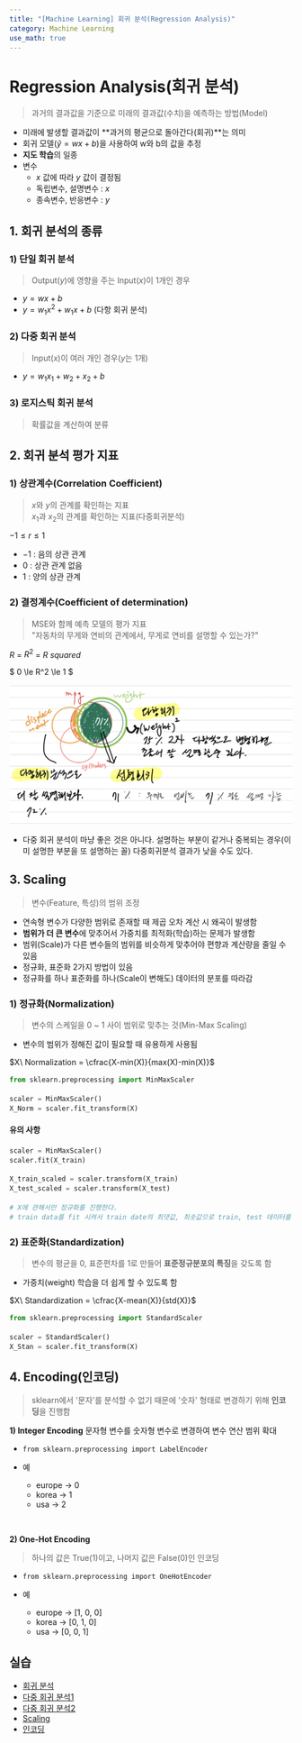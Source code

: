 ```yaml
---
title: "[Machine Learning] 회귀 분석(Regression Analysis)"
category: Machine Learning
use_math: true
---
```


# Regression Analysis(회귀 분석)
> 과거의 결과값을 기준으로 미래의 결과값(수치)을 예측하는 방법(Model)

- 미래에 발생할 결과값이 **과거의 평균으로 돌아간다(회귀)**는 의미
- 회귀 모델($\hat{y} = wx+b$)을 사용하여 w와 b의 값을 추정
- **지도 학습**의 일종
- 변수
    - $x$ 값에 따라 $y$ 값이 결정됨
    - 독립변수, 설명변수 : $x$
    - 종속변수, 반응변수 : $y$

## 1. 회귀 분석의 종류
### 1) 단일 회귀 분석
> Output($y$)에 영향을 주는 Input($x$)이 1개인 경우

- $y = wx + b$
- $y = w_1 x^2 + w_1 x + b$ (다항 회귀 분석)

### 2) **다중 회귀 분석**
> Input($x$)이 여러 개인 경우($y$는 1개)

- $y = w_1 x_1 + w_2 + x_2 + b$

### 3) 로지스틱 회귀 분석
> 확률값을 계산하여 분류
   
## 2. 회귀 분석 평가 지표

### 1) 상관계수(Correlation Coefficient)
> $x$와 $y$의 관계를 확인하는 지표<br>
> $x_1$과 $x_2$의 관계를 확인하는 지표(다중회귀분석)

$-1 \le r \le 1$
  - $-1$ : 음의 상관 관계
  - $0$ : 상관 관계 없음
  - $1$ : 양의 상관 관계

### 2) 결정계수(Coefficient of determination)
> MSE와 함께 예측 모델의 평가 지표<br>
> "자동차의 무게와 연비의 관계에서, 무게로 연비를 설명할 수 있는가?"

$R$ = $R^2$ = $R\  squared$

$ 0 \le R^2 \le 1 $

![](/assets/images/posts/ml/r_squared.png)
- 다중 회귀 분석이 마냥 좋은 것은 아니다. 설명하는 부분이 같거나 중복되는 경우(이미 설명한 부분을 또 설명하는 꼴) 다중회귀분석 결과가 낮을 수도 있다.


## 3. Scaling
> 변수(Feature, 특성)의 범위 조정

- 연속형 변수가 다양한 범위로 존재할 때 제곱 오차 계산 시 왜곡이 발생함
- **범위가 더 큰 변수**에 맞추어서 가중치를 최적화(학습)하는 문제가 발생함
- 범위(Scale)가 다른 변수들의 범위를 비슷하게 맞추어야 편향과 계산량을 줄일 수 있음
- 정규화, 표준화 2가지 방법이 있음
- 정규화를 하나 표준화를 하나(Scale이 변해도) 데이터의 분포를 따라감

### 1) 정규화(Normalization)
> 변수의 스케일을 0 ~ 1 사이 범위로 맞추는 것(Min-Max Scaling)

- 변수의 범위가 정해진 값이 필요할 때 유용하게 사용됨

$X\ Normalization = \cfrac{X-min(X)}{max(X)-min(X)}$

```python
from sklearn.preprocessing import MinMaxScaler

scaler = MinMaxScaler()
X_Norm = scaler.fit_transform(X)
```

#### 유의 사항
```python
scaler = MinMaxScaler()
scaler.fit(X_train)

X_train_scaled = scaler.transform(X_train)
X_test_scaled = scaler.transform(X_test)

# X에 관해서만 정규화를 진행한다.
# train data를 fit 시켜서 train date의 최댓값, 최솟값으로 train, test 데이터를 정규화 한다.
```

### 2) 표준화(Standardization)
> 변수의 평균을 0, 표준편차를 1로 만들어 **표준정규분포의 특징**을 갖도록 함

- 가중치(weight) 학습을 더 쉽게 할 수 있도록 함

$X\ Standardization = \cfrac{X-mean(X)}{std(X)}$

```python
from sklearn.preprocessing import StandardScaler

scaler = StandardScaler()
X_Stan = scaler.fit_transform(X)
```

## 4. Encoding(인코딩)
> sklearn에서 '문자'를 분석할 수 없기 때문에 '숫자' 형태로 변경하기 위해 **인코딩**을 진행함

**1) Integer Encoding**
문자형 변수를 숫자형 변수로 변경하여 변수 연산 범위 확대
- `from sklearn.preprocessing import LabelEncoder`
   
- 예
  - europe -> 0
  - korea -> 1
  - usa -> 2

<br>

**2) One-Hot Encoding**
> 하나의 값은 True(1)이고, 나머지 값은 False(0)인 인코딩

- `from sklearn.preprocessing import OneHotEncoder`

- 예
  - europe -> [1, 0, 0]
  - korea  -> [0, 1, 0]
  - usa    -> [0, 0, 1]

## 실습
- <a href="https://colab.research.google.com/drive/1THDYGhcr3dLQ-sLHNa3DkUR-xGoilhVC?usp=sharing">회귀 분석</a>
- <a href="https://colab.research.google.com/drive/1WSqNN3HQRfyNKtn3lBKvRpg9WH3ESyOO?usp=sharing">다중 회귀 분석1</a>
- <a href="https://colab.research.google.com/drive/1dmxHHsn9Sj5ygDRbmou7vSQJ5YrS1VPg?usp=sharing">다중 회귀 분석2</a>
- <a href="https://colab.research.google.com/drive/1WUopkyZaJQXd7WosujJxTyWlGyfaxTLQ?usp=sharing">Scaling</a>
- <a href="https://colab.research.google.com/drive/16DF-sBWhe6tstwT_iqgueVeW2wGzqXx8?usp=sharing">인코딩</a>